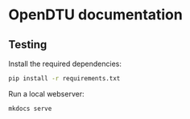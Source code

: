 # OpenDTU documentation

## Testing

Install the required dependencies:
```sh
pip install -r requirements.txt
```

Run a local webserver:
```sh
mkdocs serve
```
